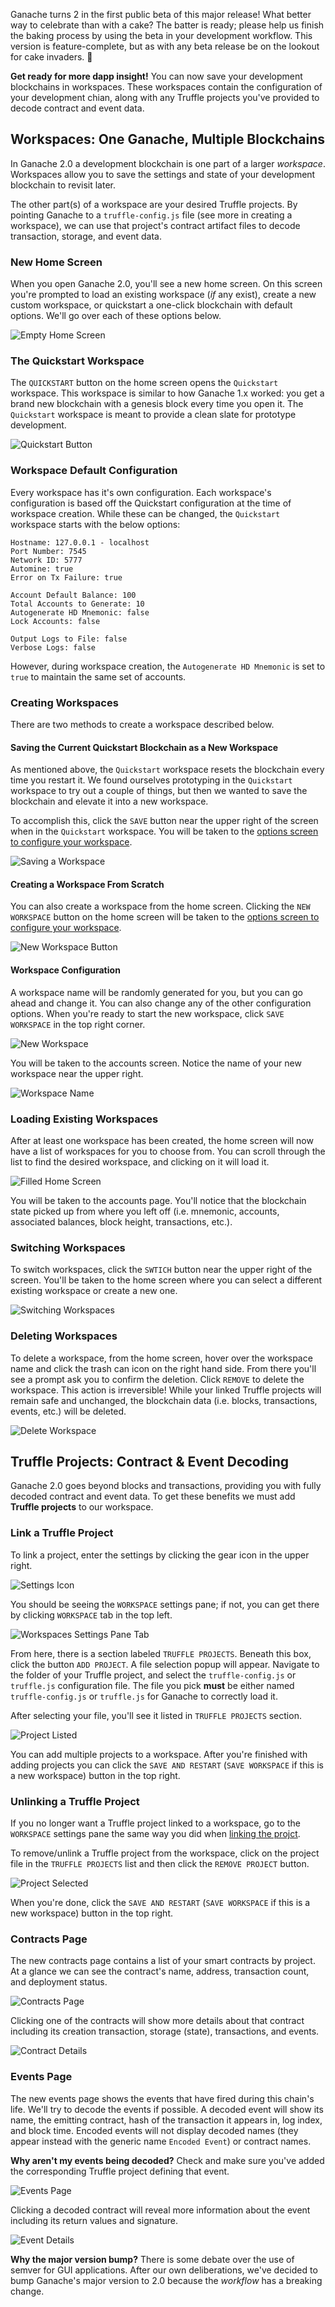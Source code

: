 Ganache turns 2 in the first public beta of this major release! What better way to celebrate than with a cake? The batter is ready; please help us finish the baking process by using the beta in your development workflow. This version is feature-complete, but as with any beta release be on the lookout for cake invaders. 🐛

**Get ready for more dapp insight!** You can now save your development blockchains in workspaces. These workspaces contain the configuration of your development chian, along with any Truffle projects you've provided to decode contract and event data.

## Workspaces: One Ganache, Multiple Blockchains

In Ganache 2.0 a development blockchain is one part of a larger *workspace*. Workspaces allow you to save the settings and state of your development blockchain to revisit later.

The other part(s) of a workspace are your desired Truffle projects. By pointing Ganache to a `truffle-config.js` file (see more in creating a workspace), we can use that project's contract artifact files to decode transaction, storage, and event data.

### New Home Screen

When you open Ganache 2.0, you'll see a new home screen. On this screen you're prompted to load an existing workspace (_if_ any exist), create a new custom workspace, or quickstart a one-click blockchain with default options. We'll go over each of these options below.

![Empty Home Screen](https://truffleframework.com/img/docs/ganache/v2-shared/home-empty.png)

### The Quickstart Workspace
The `QUICKSTART` button on the home screen opens the `Quickstart` workspace. This workspace is similar to how Ganache 1.x worked: you get a brand new blockchain with a genesis block every time you open it. The `Quickstart` workspace is meant to provide a clean slate for prototype development.

![Quickstart Button](https://truffleframework.com/img/docs/ganache/v2-shared/home-quickstart.png)

### Workspace Default Configuration

Every workspace has it's own configuration. Each workspace's configuration is based off the Quickstart configuration at the time of workspace creation. While these can be changed, the `Quickstart` workspace starts with the below options:

```
Hostname: 127.0.0.1 - localhost
Port Number: 7545
Network ID: 5777
Automine: true
Error on Tx Failure: true

Account Default Balance: 100
Total Accounts to Generate: 10
Autogenerate HD Mnemonic: false
Lock Accounts: false

Output Logs to File: false
Verbose Logs: false
```

However, during workspace creation, the `Autogenerate HD Mnemonic` is set to `true` to maintain the same set of accounts.

### Creating Workspaces

There are two methods to create a workspace described below.

#### Saving the Current Quickstart Blockchain as a New Workspace

As mentioned above, the `Quickstart` workspace resets the blockchain every time you restart it. We found ourselves prototyping in the `Quickstart` workspace to try out a couple of things, but then we wanted to save the blockchain and elevate it into a new workspace.

To accomplish this, click the `SAVE` button near the upper right of the screen when in the `Quickstart` workspace. You will be taken to the [options screen to configure your workspace](#workspace-configuration).

![Saving a Workspace](https://truffleframework.com/img/docs/ganache/v2-shared/save-workspace.png)

#### Creating a Workspace From Scratch

You can also create a workspace from the home screen. Clicking the `NEW WORKSPACE` button on the home screen will be taken to the [options screen to configure your workspace](#workspace-configuration).

![New Workspace Button](https://truffleframework.com/img/docs/ganache/v2-shared/home-new-workspace.png)

#### Workspace Configuration

A workspace name will be randomly generated for you, but you can go ahead and change it. You can also change any of the other configuration options. When you're ready to start the new workspace, click `SAVE WORKSPACE` in the top right corner.

![New Workspace](https://truffleframework.com/img/docs/ganache/v2-shared/new-workspace.png)

You will be taken to the accounts screen. Notice the name of your new workspace near the upper right.

![Workspace Name](https://truffleframework.com/img/docs/ganache/v2-shared/workspace-name.png)

### Loading Existing Workspaces

After at least one workspace has been created, the home screen will now have a list of workspaces for you to choose from. You can scroll through the list to find the desired workspace, and clicking on it will load it.

![Filled Home Screen](https://truffleframework.com/img/docs/ganache/v2-shared/home-filled.png)

You will be taken to the accounts page. You'll notice that the blockchain state picked up from where you left off (i.e. mnemonic, accounts, associated balances, block height, transactions, etc.).

### Switching Workspaces

To switch workspaces, click the `SWTICH` button near the upper right of the screen. You'll be taken to the home screen where you can select a different existing workspace or create a new one.

![Switching Workspaces](https://truffleframework.com/img/docs/ganache/v2-shared/switch-workspaces.png)

### Deleting Workspaces

To delete a workspace, from the home screen, hover over the workspace name and click the trash can icon on the right hand side. From there you'll see a prompt ask you to confirm the deletion. Click `REMOVE` to delete the workspace. This action is irreversible! While your linked Truffle projects will remain safe and unchanged, the blockchain data (i.e. blocks, transactions, events, etc.) will be deleted.

![Delete Workspace](https://truffleframework.com/img/docs/ganache/v2-shared/home-delete.png)

## Truffle Projects: Contract & Event Decoding

Ganache 2.0 goes beyond blocks and transactions, providing you with fully decoded contract and event data. To get these benefits we must add **Truffle projects** to our workspace.

### Link a Truffle Project

To link a project, enter the settings by clicking the gear icon in the upper right.

![Settings Icon](https://truffleframework.com/img/docs/ganache/v2-shared/settings-icon.png)

You should be seeing the `WORKSPACE` settings pane; if not, you can get there by clicking `WORKSPACE` tab in the top left.

![Workspaces Settings Pane Tab](https://truffleframework.com/img/docs/ganache/v2-shared/workspaces-pane-tab.png)

From here, there is a section labeled `TRUFFLE PROJECTS`. Beneath this box, click the button `ADD PROJECT`. A file selection popup will appear. Navigate to the folder of your Truffle project, and select the `truffle-config.js` or `truffle.js` configuration file. The file you pick **must** be either named `truffle-config.js` or `truffle.js` for Ganache to correctly load it.

After selecting your file, you'll see it listed in `TRUFFLE PROJECTS` section.

![Project Listed](https://truffleframework.com/img/docs/ganache/v2-shared/project-listed.png)

You can add multiple projects to a workspace. After you're finished with adding projects you can click the `SAVE AND RESTART` (`SAVE WORKSPACE` if this is a new workspace) button in the top right.

### Unlinking a Truffle Project

If you no longer want a Truffle project linked to a workspace, go to the `WORKSPACE` settings pane the same way you did when [linking the projct](#link-a-truffle-project).

To remove/unlink a Truffle project from the workspace, click on the project file in the `TRUFFLE PROJECTS` list and then click the `REMOVE PROJECT` button.

![Project Selected](https://truffleframework.com/img/docs/ganache/v2-shared/project-selected.png)

When you're done, click the `SAVE AND RESTART` (`SAVE WORKSPACE` if this is a new workspace) button in the top right.

### Contracts Page

The new contracts page contains a list of your smart contracts by project. At a glance we can see the contract's name, address, transaction count, and deployment status.

![Contracts Page](https://truffleframework.com/img/docs/ganache/v2-shared/contracts.png)

Clicking one of the contracts will show more details about that contract including its creation transaction, storage (state), transactions, and events.

![Contract Details](https://truffleframework.com/img/docs/ganache/v2-shared/contract-details.png)

### Events Page

The new events page shows the events that have fired during this chain's life. We'll try to decode the events if possible. A decoded event will show its name, the emitting contract, hash of the transaction it appears in, log index, and block time. Encoded events will not display decoded names (they appear instead with the generic name `Encoded Event`) or contract names.

**Why aren't my events being decoded?** Check and make sure you've added the corresponding Truffle project defining that event.

![Events Page](https://truffleframework.com/img/docs/ganache/v2-shared/events.png)

Clicking a decoded contract will reveal more information about the event including its return values and signature.

![Event Details](https://truffleframework.com/img/docs/ganache/v2-shared/event-details.png)

**Why the major version bump?** There is some debate over the use of semver for GUI applications. After our own deliberations, we've decided to bump Ganache's major version to 2.0 because the _workflow_ has a breaking change.